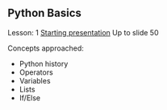 ## Python Basics

Lesson: 1 [Starting presentation](https://www.bu.edu/tech/files/2018/05/Intro-to-Python-Part-1.pdf)
Up to slide 50

Concepts approached:
- Python history
- Operators
- Variables
- Lists
- If/Else